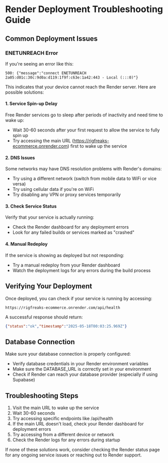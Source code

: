 # Render Deployment Troubleshooting Guide

## Common Deployment Issues

### ENETUNREACH Error

If you're seeing an error like this:
```
500: {"message":"connect ENETUNREACH 2a05:d01c:30c:9d0a:d119:1f9f:c63e:1a42:443 - Local (:::0)"}
```

This indicates that your device cannot reach the Render server. Here are possible solutions:

#### 1. Service Spin-up Delay
Free Render services go to sleep after periods of inactivity and need time to wake up:
- Wait 30-60 seconds after your first request to allow the service to fully spin up
- Try accessing the main URL (https://rigfreaks-ecommerce.onrender.com) first to wake up the service

#### 2. DNS Issues
Some networks may have DNS resolution problems with Render's domains:
- Try using a different network (switch from mobile data to WiFi or vice versa)
- Try using cellular data if you're on WiFi
- Try disabling any VPN or proxy services temporarily

#### 3. Check Service Status
Verify that your service is actually running:
- Check the Render dashboard for any deployment errors
- Look for any failed builds or services marked as "crashed"

#### 4. Manual Redeploy
If the service is showing as deployed but not responding:
- Try a manual redeploy from your Render dashboard
- Watch the deployment logs for any errors during the build process

## Verifying Your Deployment

Once deployed, you can check if your service is running by accessing:
```
https://rigfreaks-ecommerce.onrender.com/api/health
```

A successful response should return:
```json
{"status":"ok","timestamp":"2025-05-18T00:03:25.969Z"}
```

## Database Connection

Make sure your database connection is properly configured:
- Verify database credentials in your Render environment variables
- Make sure the DATABASE_URL is correctly set in your environment
- Check if Render can reach your database provider (especially if using Supabase)

## Troubleshooting Steps

1. Visit the main URL to wake up the service
2. Wait 30-60 seconds
3. Try accessing specific endpoints like /api/health
4. If the main URL doesn't load, check your Render dashboard for deployment errors
5. Try accessing from a different device or network
6. Check the Render logs for any errors during startup

If none of these solutions work, consider checking the Render status page for any ongoing service issues or reaching out to Render support.